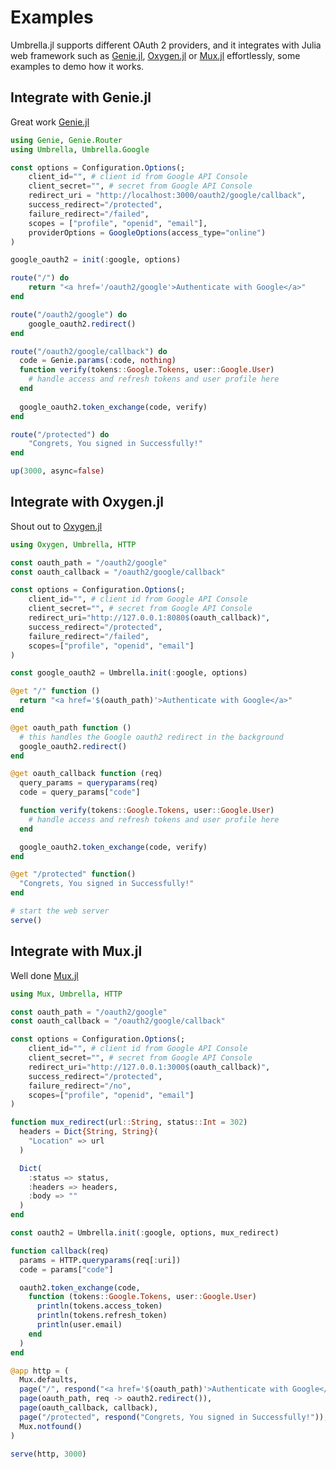 # Examples

Umbrella.jl supports different OAuth 2 providers, and it integrates with Julia web framework such as [Genie.jl](https://github.com/GenieFramework/Genie.jl), [Oxygen.jl](https://github.com/ndortega/Oxygen.jl) or [Mux.jl](https://github.com/JuliaWeb/Mux.jl) effortlessly, some examples to demo how it works.

## Integrate with Genie.jl

Great work [Genie.jl](https://github.com/GenieFramework/Genie.jl)

```julia
using Genie, Genie.Router
using Umbrella, Umbrella.Google

const options = Configuration.Options(;
    client_id="", # client id from Google API Console
    client_secret="", # secret from Google API Console
    redirect_uri = "http://localhost:3000/oauth2/google/callback",
    success_redirect="/protected",
    failure_redirect="/failed",
    scopes = ["profile", "openid", "email"],
    providerOptions = GoogleOptions(access_type="online")
)

google_oauth2 = init(:google, options)

route("/") do
    return "<a href='/oauth2/google'>Authenticate with Google</a>"
end

route("/oauth2/google") do
    google_oauth2.redirect()
end

route("/oauth2/google/callback") do
  code = Genie.params(:code, nothing)
  function verify(tokens::Google.Tokens, user::Google.User)
    # handle access and refresh tokens and user profile here
  end
  
  google_oauth2.token_exchange(code, verify)
end

route("/protected") do
    "Congrets, You signed in Successfully!"
end

up(3000, async=false)
```

## Integrate with Oxygen.jl

Shout out to [Oxygen.jl](https://github.com/ndortega/Oxygen.jl)

```julia
using Oxygen, Umbrella, HTTP

const oauth_path = "/oauth2/google"
const oauth_callback = "/oauth2/google/callback"

const options = Configuration.Options(;
    client_id="", # client id from Google API Console
    client_secret="", # secret from Google API Console
    redirect_uri="http://127.0.0.1:8080$(oauth_callback)",
    success_redirect="/protected",
    failure_redirect="/failed",
    scopes=["profile", "openid", "email"]
)

const google_oauth2 = Umbrella.init(:google, options)

@get "/" function ()
  return "<a href='$(oauth_path)'>Authenticate with Google</a>"
end

@get oauth_path function ()
  # this handles the Google oauth2 redirect in the background
  google_oauth2.redirect()
end

@get oauth_callback function (req)
  query_params = queryparams(req)
  code = query_params["code"]

  function verify(tokens::Google.Tokens, user::Google.User)
    # handle access and refresh tokens and user profile here
  end

  google_oauth2.token_exchange(code, verify)
end

@get "/protected" function()
  "Congrets, You signed in Successfully!"
end

# start the web server
serve()
```

## Integrate with Mux.jl

Well done [Mux.jl](https://github.com/JuliaWeb/Mux.jl)

```julia
using Mux, Umbrella, HTTP

const oauth_path = "/oauth2/google"
const oauth_callback = "/oauth2/google/callback"

const options = Configuration.Options(;
    client_id="", # client id from Google API Console
    client_secret="", # secret from Google API Console
    redirect_uri="http://127.0.0.1:3000$(oauth_callback)",
    success_redirect="/protected",
    failure_redirect="/no",
    scopes=["profile", "openid", "email"]
)

function mux_redirect(url::String, status::Int = 302)
  headers = Dict{String, String}(
    "Location" => url
  )

  Dict(
    :status => status,
    :headers => headers,
    :body => ""
  )
end

const oauth2 = Umbrella.init(:google, options, mux_redirect)

function callback(req)
  params = HTTP.queryparams(req[:uri])
  code = params["code"]

  oauth2.token_exchange(code, 
    function (tokens::Google.Tokens, user::Google.User)
      println(tokens.access_token)
      println(tokens.refresh_token)
      println(user.email)
    end
  )
end

@app http = (
  Mux.defaults,
  page("/", respond("<a href='$(oauth_path)'>Authenticate with Google</a>")),
  page(oauth_path, req -> oauth2.redirect()),
  page(oauth_callback, callback),
  page("/protected", respond("Congrets, You signed in Successfully!")),
  Mux.notfound()
)

serve(http, 3000)
```

